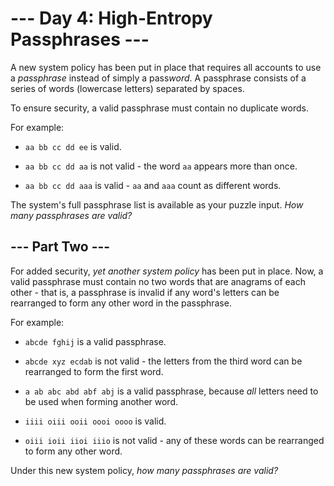 # --- Day 4: High-Entropy Passphrases ---

A new system policy has been put in place that requires all accounts to use a _passphrase_ instead of simply a pass*word*. A passphrase consists of a series of words (lowercase letters) separated by spaces.

To ensure security, a valid passphrase must contain no duplicate words.

For example:

- `aa bb cc dd ee` is valid.

- `aa bb cc dd aa` is not valid - the word `aa` appears more than once.

- `aa bb cc dd aaa` is valid - `aa` and `aaa` count as different words.

The system's full passphrase list is available as your puzzle input. _How many passphrases are valid?_

## --- Part Two ---

For added security, _yet another system policy_ has been put in place. Now, a valid passphrase must contain no two words that are anagrams of each other - that is, a passphrase is invalid if any word's letters can be rearranged to form any other word in the passphrase.

For example:

- `abcde fghij` is a valid passphrase.

- `abcde xyz ecdab` is not valid - the letters from the third word can be rearranged to form the first word.

- `a ab abc abd abf abj` is a valid passphrase, because _all_ letters need to be used when forming another word.

- `iiii oiii ooii oooi oooo` is valid.

- `oiii ioii iioi iiio` is not valid - any of these words can be rearranged to form any other word.

Under this new system policy, _how many passphrases are valid?_

